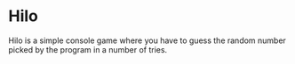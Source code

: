 # Hilo
Hilo is a simple console game where you have to guess the random number picked by the program in a number of tries.
